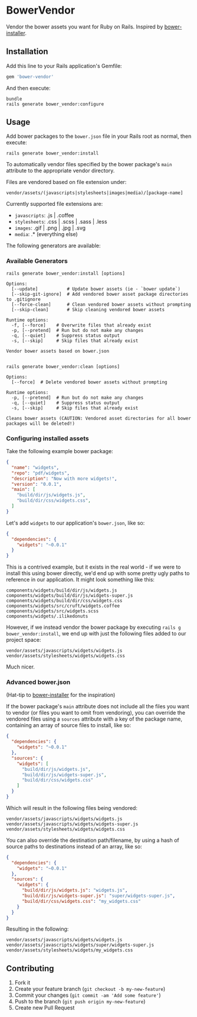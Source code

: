 # BowerVendor

Vendor the bower assets you want for Ruby on Rails.  Inspired by [bower-installer](https://github.com/blittle/bower-installer).

## Installation

Add this line to your Rails application's Gemfile:

```ruby
gem 'bower-vendor'
```

And then execute:

```shell
bundle
rails generate bower_vendor:configure
```

## Usage

Add bower packages to the `bower.json` file in your Rails root as normal, then
execute:

```shell
rails generate bower_vendor:install
```

To automatically vendor files specified by the bower package's `main` attribute
to the appropriate vendor directory.

Files are vendored based on file extension under:

`vendor/assets/(javascripts|stylesheets|images|media)/[package-name]`

Currently supported file extensions are:
* `javascripts`: .js | .coffee
* `stylesheets`: .css | .scss | .sass | .less
* `images`: .gif | .png | .jpg | .svg
* `media`: .\* (everything else)

The following generators are available:

### Available Generators
    rails generate bower_vendor:install [options]
     
    Options:
      [--update]           # Update bower assets (ie - `bower update`)
      [--skip-git-ignore]  # Add vendored bower asset package directories to .gitignore
      [--force-clean]      # Clean vendored bower assets without prompting
      [--skip-clean]       # Skip cleaning vendored bower assets
     
    Runtime options:
      -f, [--force]    # Overwrite files that already exist
      -p, [--pretend]  # Run but do not make any changes
      -q, [--quiet]    # Suppress status output
      -s, [--skip]     # Skip files that already exist
     
    Vendor bower assets based on bower.json


    rails generate bower_vendor:clean [options]
     
    Options:
      [--force]  # Delete vendored bower assets without prompting
     
    Runtime options:
      -p, [--pretend]  # Run but do not make any changes
      -q, [--quiet]    # Suppress status output
      -s, [--skip]     # Skip files that already exist
     
    Cleans bower assets (CAUTION: Vendored asset directories for all bower packages will be deleted!)

### Configuring installed assets

Take the following example bower package:

```json
{
  "name": "widgets",
  "repo": "pdf/widgets",
  "description": "Now with more widgets!",
  "version": "0.0.1",
  "main": [
    "build/dir/js/widgets.js",
    "build/dir/css/widgets.css",
  ]
}
```

Let's add `widgets` to our application's `bower.json`, like so:

```json
{
  "dependencies": {
    "widgets": "~0.0.1"
  }
}
```

This is a contrived example, but it exists in the real world - if we were to
install this using bower directly, we'd end up with some pretty ugly paths to
reference in our application.  It might look something like this:

    components/widgets/build/dir/js/widgets.js
    components/widgets/build/dir/js/widgets-super.js
    components/widgets/build/dir/css/widgets.css
    components/widgets/src/cruft/widgets.coffee
    components/widgets/src/widgets.scss
    components/widgets/.ilikedonuts

However, if we instead vendor the bower package by executing
`rails g bower_vendor:install`, we end up with just the following files added
to our project space:

    vendor/assets/javascripts/widgets/widgets.js
    vendor/assets/stylesheets/widgets/widgets.css

Much nicer.

### Advanced bower.json
(Hat-tip to [bower-installer](https://github.com/blittle/bower-installer) for the inspiration)

If the bower package's `main` attribute does not include all the files you want
to vendor (or files you want to omit from vendoring), you can override the
vendored files using a `sources` attribute with a key of the package name,
containing an array of source files to install, like so:

```json
{
  "dependencies": {
    "widgets": "~0.0.1"
  },
  "sources": {
    "widgets": [
      "build/dir/js/widgets.js",
      "build/dir/js/widgets-super.js",
      "build/dir/css/widgets.css"
    ]
  }
}
```

Which will result in the following files being vendored:

    vendor/assets/javascripts/widgets/widgets.js
    vendor/assets/javascripts/widgets/widgets-super.js
    vendor/assets/stylesheets/widgets/widgets.css

You can also override the destination path/filename, by using a hash of source
paths to destinations instead of an array, like so:

```json
{
  "dependencies": {
    "widgets": "~0.0.1"
  },
  "sources": {
    "widgets": {
      "build/dir/js/widgets.js": "widgets.js",
      "build/dir/js/widgets-super.js": "super/widgets-super.js",
      "build/dir/css/widgets.css": "my_widgets.css"
    }
  }
}
```

Resulting in the following:

    vendor/assets/javascripts/widgets/widgets.js
    vendor/assets/javascripts/widgets/super/widgets-super.js
    vendor/assets/stylesheets/widgets/my_widgets.css

## Contributing

1. Fork it
2. Create your feature branch (`git checkout -b my-new-feature`)
3. Commit your changes (`git commit -am 'Add some feature'`)
4. Push to the branch (`git push origin my-new-feature`)
5. Create new Pull Request
